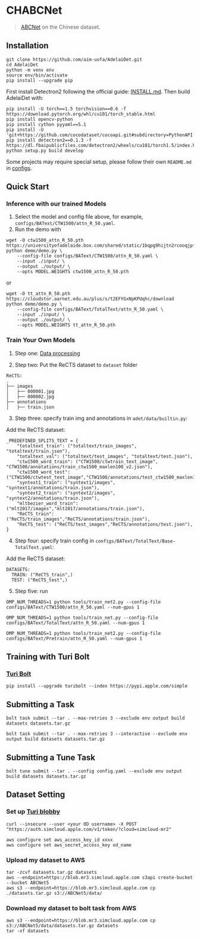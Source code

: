 # CHABCNet

> [ABCNet](https://github.com/aim-uofa/AdelaiDet) on the Chinese dataset.


## Installation

```shell script
git clone https://github.com/aim-uofa/AdelaiDet.git
cd AdelaiDet
python -m venv env
source env/bin/activate
pip install --upgrade pip
``` 

First install Detectron2 following the official guide: [INSTALL.md](https://github.com/facebookresearch/detectron2/blob/master/INSTALL.md). Then build AdelaiDet with:
```shell script
pip install -U torch==1.5 torchvision==0.6 -f https://download.pytorch.org/whl/cu101/torch_stable.html 
pip install opencv-python
pip install cython pyyaml==5.1
pip install -U 'git+https://github.com/cocodataset/cocoapi.git#subdirectory=PythonAPI'
pip install detectron2==0.1.3 -f https://dl.fbaipublicfiles.com/detectron2/wheels/cu101/torch1.5/index.html
python setup.py build develop
```

Some projects may require special setup, please follow their own `README.md` in [configs](configs).


## Quick Start 

### Inference with our trained Models

1. Select the model and config file above, for example, `configs/BAText/CTW1500/attn_R_50.yaml`.
2. Run the demo with

```
wget -O ctw1500_attn_R_50.pth https://universityofadelaide.box.com/shared/static/1bqpg9hijtn2rcooqjpffateguh9eeme.pth
python demo/demo.py \
    --config-file configs/BAText/CTW1500/attn_R_50.yaml \
    --input ./input/ \
    --output ./output/ \
    --opts MODEL.WEIGHTS ctw1500_attn_R_50.pth
```
or
```
wget -O tt_attn_R_50.pth https://cloudstor.aarnet.edu.au/plus/s/t2EFYGxNpKPUqhc/download
python demo/demo.py \
    --config-file configs/BAText/TotalText/attn_R_50.yaml \
    --input ./input/ \
    --output ./output/ \
    --opts MODEL.WEIGHTS tt_attn_R_50.pth
```


### Train Your Own Models

1. Step one: [Data processing](https://github.com/Eurus-Holmes/CHABCNet/tree/master/data_processing)

2. Step two: Put the ReCTS dataset to `dataset` folder


```
ReCTS:
.
├── images
│   ├── 000001.jpg
│   ├── 000002.jpg
├── annotations
│   ├── train.json
```

3. Step three: specify train img and annotations in `adet/data/builtin.py`:

Add the ReCTS dataset:

```
_PREDEFINED_SPLITS_TEXT = {
    "totaltext_train": ("totaltext/train_images", "totaltext/train.json"),
    "totaltext_val": ("totaltext/test_images", "totaltext/test.json"),
    "ctw1500_word_train": ("CTW1500/ctwtrain_text_image", "CTW1500/annotations/train_ctw1500_maxlen100_v2.json"),
    "ctw1500_word_test": ("CTW1500/ctwtest_text_image","CTW1500/annotations/test_ctw1500_maxlen100.json"),
    "syntext1_train": ("syntext1/images", "syntext1/annotations/train.json"),
    "syntext2_train": ("syntext2/images", "syntext2/annotations/train.json"),
    "mltbezier_word_train": ("mlt2017/images","mlt2017/annotations/train.json"),
    "ReCTS_train": ("ReCTS/train_images","ReCTS/annotations/train.json"),
    "ReCTS_test": ("ReCTS/test_images","ReCTS/annotations/test.json"),
}
```

4. Step four: specify train config in `configs/BAText/TotalText/Base-TotalText.yaml`:

Add the ReCTS dataset:

```
DATASETS:
  TRAIN: ("ReCTS_train",)
  TEST: ("ReCTS_test",)
```

5. Step five: run 

`OMP_NUM_THREADS=1 python tools/train_net2.py --config-file configs/BAText/CTW1500/attn_R_50.yaml --num-gpus 1`

`OMP_NUM_THREADS=1 python tools/train_net.py --config-file configs/BAText/TotalText/attn_R_50.yaml --num-gpus 1`

`OMP_NUM_THREADS=1 python tools/train_net2.py --config-file configs/BAText/Pretrain/attn_R_50.yaml --num-gpus 1`


## Training with Turi Bolt

### [Turi Bolt](https://bolt.apple.com/docs/get-started.html)

```shell script
pip install --upgrade turibolt --index https://pypi.apple.com/simple
``` 


## Submitting a Task

```shell script
bolt task submit --tar . --max-retries 3 --exclude env output build datasets datasets.tar.gz 

bolt task submit --tar . --max-retries 3 --interactive --exclude env output build datasets datasets.tar.gz
```


## Submitting a Tune Task

```
bolt tune submit --tar . --config config.yaml --exclude env output build datasets datasets.tar.gz 
```


## Dataset Setting

### Set up [Turi blobby](https://turiblobby.apple.com/getting-started.html#simcloud)

```shell script
curl --insecure --user <your OD username> -X POST "https://auth.simcloud.apple.com/v1/token/?cloud=simcloud-mr2"

aws configure set aws_access_key_id xxxx
aws configure set aws_secret_access_key od_name
```


### Upload my dataset to AWS

```shell script
tar -zcvf datasets.tar.gz datasets
aws --endpoint=https://blob.mr3.simcloud.apple.com s3api create-bucket --bucket ABCNet5
aws s3 --endpoint=https://blob.mr3.simcloud.apple.com cp ./datasets.tar.gz s3://ABCNet5/data/
```

### Download my dataset to bolt task from AWS

```shell script
aws s3 --endpoint=https://blob.mr3.simcloud.apple.com cp s3://ABCNet5/data/datasets.tar.gz datasets
tar -xf datasets
```

